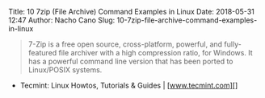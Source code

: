 Title: 10 7zip (File Archive) Command Examples in Linux
Date: 2018-05-31 12:47
Author: Nacho Cano
Slug: 10-7zip-file-archive-command-examples-in-linux

> 7-Zip is a free open source, cross-platform, powerful, and fully-featured
> file archiver with a high compression ratio, for Windows. It has a powerful
> command line version that has been ported to Linux/POSIX systems.

- Tecmint: Linux Howtos, Tutorials &amp; Guides | [www.tecmint.com][]

  [www.tecmint.com]: https://www.tecmint.com/7zip-command-examples-in-linux/
    "10 7zip (File Archive) Command Examples in Linux"
